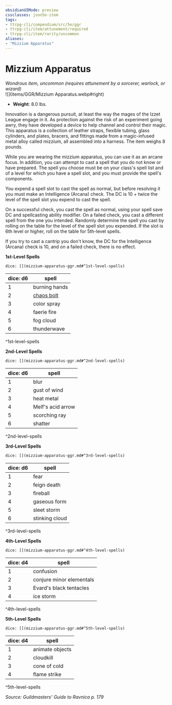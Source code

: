 ```yaml
---
obsidianUIMode: preview
cssclasses: json5e-item
tags:
- ttrpg-cli/compendium/src/5e/ggr
- ttrpg-cli/item/attunement/required
- ttrpg-cli/item/rarity/uncommon
aliases: 
- "Mizzium Apparatus"
---
```

# Mizzium Apparatus
*Wondrous item, uncommon (requires attunement by a sorcerer, warlock, or wizard)*  
![](items/GGR/Mizzium Apparatus.webp#right)  

- **Weight**: 8.0 lbs.

Innovation is a dangerous pursuit, at least the way the mages of the Izzet League engage in it. As protection against the risk of an experiment going awry, they have developed a device to help channel and control their magic. This apparatus is a collection of leather straps, flexible tubing, glass cylinders, and plates, bracers, and fittings made from a magic-infused metal alloy called mizzium, all assembled into a harness. The item weighs 8 pounds.

While you are wearing the mizzium apparatus, you can use it as an arcane focus. In addition, you can attempt to cast a spell that you do not know or have prepared. The spell you choose must be on your class's spell list and of a level for which you have a spell slot, and you must provide the spell's components.

You expend a spell slot to cast the spell as normal, but before resolving it you must make an Intelligence (Arcana) check. The DC is 10 + twice the level of the spell slot you expend to cast the spell.

On a successful check, you cast the spell as normal, using your spell save DC and spellcasting ability modifier. On a failed check, you cast a different spell from the one you intended. Randomly determine the spell you cast by rolling on the table for the level of the spell slot you expended. If the slot is 6th level or higher, roll on the table for 5th-level spells.

If you try to cast a cantrip you don't know, the DC for the Intelligence (Arcana) check is 10, and on a failed check, there is no effect.

**1st-Level Spells**

`dice: [](mizzium-apparatus-ggr.md#^1st-level-spells)`

| dice: d6 | spell |
|----------|-------|
| 1 | burning hands |
| 2 | [chaos bolt](chaos-bolt-xge.md) |
| 3 | color spray |
| 4 | faerie fire |
| 5 | fog cloud |
| 6 | thunderwave |
^1st-level-spells

**2nd-Level Spells**

`dice: [](mizzium-apparatus-ggr.md#^2nd-level-spells)`

| dice: d6 | spell |
|----------|-------|
| 1 | blur |
| 2 | gust of wind |
| 3 | heat metal |
| 4 | Melf's acid arrow |
| 5 | scorching ray |
| 6 | shatter |
^2nd-level-spells

**3rd-Level Spells**

`dice: [](mizzium-apparatus-ggr.md#^3rd-level-spells)`

| dice: d6 | spell |
|----------|-------|
| 1 | fear |
| 2 | feign death |
| 3 | fireball |
| 4 | gaseous form |
| 5 | sleet storm |
| 6 | stinking cloud |
^3rd-level-spells

**4th-Level Spells**

`dice: [](mizzium-apparatus-ggr.md#^4th-level-spells)`

| dice: d4 | spell |
|----------|-------|
| 1 | confusion |
| 2 | conjure minor elementals |
| 3 | Evard's black tentacles |
| 4 | ice storm |
^4th-level-spells

**5th-Level Spells**

`dice: [](mizzium-apparatus-ggr.md#^5th-level-spells)`

| dice: d4 | spell |
|----------|-------|
| 1 | animate objects |
| 2 | cloudkill |
| 3 | cone of cold |
| 4 | flame strike |
^5th-level-spells

*Source: Guildmasters' Guide to Ravnica p. 179*